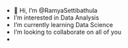 - 👋 Hi, I’m @RamyaSettibathula
-  I’m interested in Data Analysis
-  I’m currently learning Data Science
-  I’m looking to collaborate on all of you
- 

<!---
RamyaSettibathula/RamyaSettibathula is a ✨ special ✨ repository because its `README.md` (this file) appears on your GitHub profile.
You can click the Preview link to take a look at your changes.
--->
